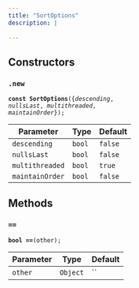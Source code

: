 ```yaml
---
title: "SortOptions"
description: |
  
---
```




## Constructors
### `.new`
<code><strong>const SortOptions</strong>({<i>descending</i>, <i>nullsLast</i>, <i>multithreaded</i>, <i>maintainOrder</i>});</code>


Parameter|Type|Default
-|-|-
`descending`|<code>bool</code>|`false`|
`nullsLast`|<code>bool</code>|`false`|
`multithreaded`|<code>bool</code>|`true`|
`maintainOrder`|<code>bool</code>|`false`|


## Methods
### `==`
<code><strong>bool ==</strong>(other);</code>


Parameter|Type|Default
-|-|-
`other`|<code>Object</code>|``|



